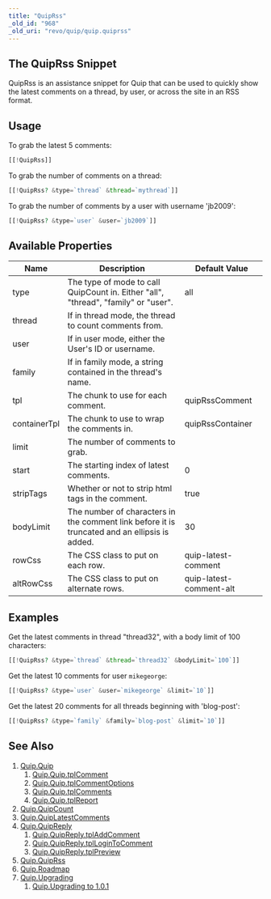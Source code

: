 ```yaml
---
title: "QuipRss"
_old_id: "968"
_old_uri: "revo/quip/quip.quiprss"
---
```


## The QuipRss Snippet

QuipRss is an assistance snippet for Quip that can be used to quickly show the latest comments on a thread, by user, or across the site in an RSS format.

## Usage

To grab the latest 5 comments:

``` php
[[!QuipRss]]
```

To grab the number of comments on a thread:

``` php
[[!QuipRss? &type=`thread` &thread=`mythread`]]
```

To grab the number of comments by a user with username 'jb2009':

``` php
[[!QuipRss? &type=`user` &user=`jb2009`]]
```

## Available Properties

| Name         | Description                                                                                   | Default Value           |
| ------------ | --------------------------------------------------------------------------------------------- | ----------------------- |
| type         | The type of mode to call QuipCount in. Either "all", "thread", "family" or "user".            | all                     |
| thread       | If in thread mode, the thread to count comments from.                                         |                         |
| user         | If in user mode, either the User's ID or username.                                            |                         |
| family       | If in family mode, a string contained in the thread's name.                                   |                         |
| tpl          | The chunk to use for each comment.                                                            | quipRssComment          |
| containerTpl | The chunk to use to wrap the comments in.                                                     | quipRssContainer        |
| limit        | The number of comments to grab.                                                               |
| start        | The starting index of latest comments.                                                        | 0                       |
| stripTags    | Whether or not to strip html tags in the comment.                                             | true                    |
| bodyLimit    | The number of characters in the comment link before it is truncated and an ellipsis is added. | 30                      |
| rowCss       | The CSS class to put on each row.                                                             | quip-latest-comment     |
| altRowCss    | The CSS class to put on alternate rows.                                                       | quip-latest-comment-alt |

## Examples

Get the latest comments in thread "thread32", with a body limit of 100 characters:

``` php
[[!QuipRss? &type=`thread` &thread=`thread32` &bodyLimit=`100`]]
```

Get the latest 10 comments for user `mikegeorge`:

``` php
[[!QuipRss? &type=`user` &user=`mikegeorge` &limit=`10`]]
```

Get the latest 20 comments for all threads beginning with 'blog-post':

``` php
[[!QuipRss? &type=`family` &family=`blog-post` &limit=`10`]]
```

## See Also

1. [Quip.Quip](extras/quip/quip.quip)
   1. [Quip.Quip.tplComment](extras/quip/quip.quip/quip.quip.tplcomment)
   2. [Quip.Quip.tplCommentOptions](extras/quip/quip.quip/quip.quip.tplcommentoptions)
   3. [Quip.Quip.tplComments](extras/quip/quip.quip/quip.quip.tplcomments)
   4. [Quip.Quip.tplReport](extras/quip/quip.quip/quip.quip.tplreport)
2. [Quip.QuipCount](extras/quip/quip.quipcount)
3. [Quip.QuipLatestComments](extras/quip/quip.quiplatestcomments)
4. [Quip.QuipReply](extras/quip/quip.quipreply)
   1. [Quip.QuipReply.tplAddComment](extras/quip/quip.quipreply/quip.quipreply.tpladdcomment)
   2. [Quip.QuipReply.tplLoginToComment](extras/quip/quip.quipreply/quip.quipreply.tpllogintocomment)
   3. [Quip.QuipReply.tplPreview](extras/quip/quip.quipreply/quip.quipreply.tplpreview)
5. [Quip.QuipRss](extras/quip/quip.quiprss)
6. [Quip.Roadmap](extras/quip/quip.roadmap)
7. [Quip.Upgrading](extras/quip/quip.upgrading)
   1. [Quip.Upgrading to 1.0.1](extras/quip/quip.upgrading/quip.upgrading-to-1.0.1)